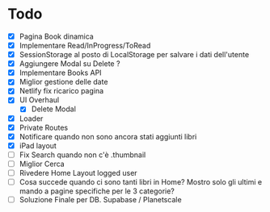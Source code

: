 # Todo

- [x] Pagina Book dinamica
- [x] Implementare Read/InProgress/ToRead
- [x] SessionStorage al posto di LocalStorage per salvare i dati dell'utente
- [x] Aggiungere Modal su Delete ?
- [x] Implementare Books API
- [x] Miglior gestione delle date
- [x] Netlify fix ricarico pagina
- [x] UI Overhaul
  - [x] Delete Modal
- [x] Loader
- [x] Private Routes
- [x] Notificare quando non sono ancora stati aggiunti libri
- [x] iPad layout
- [ ] Fix Search quando non c'è .thumbnail
- [ ] Miglior Cerca
- [ ] Rivedere Home Layout logged user
- [ ] Cosa succede quando ci sono tanti libri in Home? Mostro solo gli ultimi e mando a pagine specifiche per le 3 categorie?
- [ ] Soluzione Finale per DB. Supabase / Planetscale
